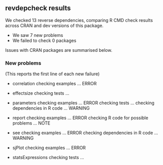 ## revdepcheck results

We checked 13 reverse dependencies, comparing R CMD check results across CRAN and dev versions of this package.

 * We saw 7 new problems
 * We failed to check 0 packages

Issues with CRAN packages are summarised below.

### New problems
(This reports the first line of each new failure)

* correlation
  checking examples ... ERROR

* effectsize
  checking tests ...

* parameters
  checking examples ... ERROR
  checking tests ...
  checking dependencies in R code ... WARNING

* report
  checking examples ... ERROR
  checking R code for possible problems ... NOTE

* see
  checking examples ... ERROR
  checking dependencies in R code ... WARNING

* sjPlot
  checking examples ... ERROR

* statsExpressions
  checking tests ...

